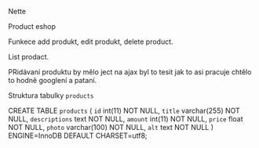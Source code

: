 Nette

Product eshop

Funkece add produkt, edit produkt, delete product.


List prodact. 


PRidávaní produktu by mělo ject na ajax byl to tesit jak to asi pracuje chtělo to hodně googlení a pataní.

Struktura tabulky `products`

CREATE TABLE `products` (
  `id` int(11) NOT NULL,
  `title` varchar(255) NOT NULL,
  `descriptions` text NOT NULL,
  `amount` int(11) NOT NULL,
  `price` float NOT NULL,
  `photo` varchar(100) NOT NULL,
  `alt` text NOT NULL
) ENGINE=InnoDB DEFAULT CHARSET=utf8;

